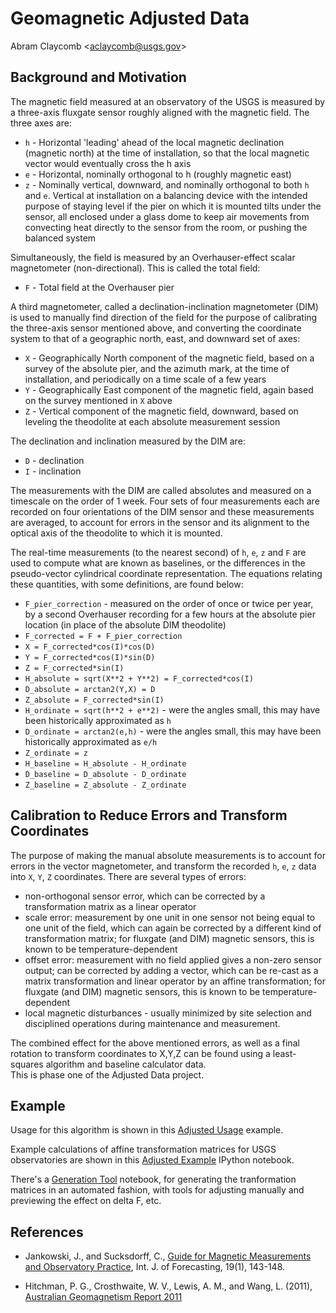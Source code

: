 Geomagnetic Adjusted Data
===========================================================

Abram Claycomb
&lt;[aclaycomb@usgs.gov](mailto:aclaycomb@usgs.gov)&gt;


## Background and Motivation

The magnetic field measured at an observatory of the USGS is
measured by a three-axis fluxgate sensor roughly aligned with the
magnetic field.  The three axes are:

- `h` - Horizontal 'leading' ahead of the local magnetic
declination (magnetic north) at the time of installation, so
that the local magnetic vector would eventually cross the h axis
- `e` - Horizontal, nominally orthogonal to h (roughly magnetic
  east)
- `z` - Nominally vertical, downward, and nominally orthogonal
to both `h` and `e`. Vertical at installation on a balancing
device with the intended purpose of staying level if the pier on
which it is mounted tilts under the sensor, all enclosed under a
glass dome to keep air movements from convecting heat directly
to the sensor from the room, or pushing the balanced system

Simultaneously, the field is measured by an Overhauser-effect
scalar magnetometer (non-directional).  This is called the total
field:

- `F` - Total field at the Overhauser pier

A third magnetometer, called a declination-inclination
magnetometer (DIM) is used to manually find direction of
the field for the purpose of calibrating the three-axis sensor
mentioned above, and converting the coordinate system to that of
a geographic north, east, and downward set of axes:

- `X` - Geographically North component of the magnetic field,
based on a survey of the absolute pier, and the azimuth mark, at
the time of installation, and periodically on a time scale of a
few years
- `Y` - Geographically East component of the magnetic field,
again based on the survey mentioned in `X` above
- `Z` - Vertical component of the magnetic field, downward,
 based on leveling the theodolite at each absolute measurement
 session

The declination and inclination measured by the DIM are:

- `D` - declination
- `I` - inclination

The measurements with the DIM are called absolutes and measured
on a timescale on the order of 1 week.  Four sets of four
measurements each are recorded on four orientations of the DIM
sensor and these measurements are averaged, to account for errors
in the sensor and its alignment to the optical axis of the
theodolite to which it is mounted.

The real-time measurements (to the nearest second) of `h`, `e`,
`z` and `F` are used to compute what are known as baselines, or
the differences in the pseudo-vector cylindrical coordinate
representation.  The equations relating these quantities, with
some definitions, are found below:

- `F_pier_correction` - measured on the order of once or twice
per year, by a second Overhauser recording for a few hours at
the absolute pier location (in place of the absolute DIM
  theodolite)
- `F_corrected = F + F_pier_correction`
- `X = F_corrected*cos(I)*cos(D)`
- `Y = F_corrected*cos(I)*sin(D)`
- `Z = F_corrected*sin(I)`
- `H_absolute = sqrt(X**2 + Y**2) = F_corrected*cos(I)`
- `D_absolute = arctan2(Y,X) = D`
- `Z_absolute = F_corrected*sin(I)`
- `H_ordinate = sqrt(h**2 + e**2)` - were the angles small, this may
have been historically approximated as `h`
- `D_ordinate = arctan2(e,h)` - were the angles small, this may
have been historically approximated as `e/h`
- `Z_ordinate = z`
- `H_baseline = H_absolute - H_ordinate`
- `D_baseline = D_absolute - D_ordinate`
- `Z_baseline = Z_absolute - Z_ordinate`

## Calibration to Reduce Errors and Transform Coordinates

The purpose of making the manual absolute measurements is to
account for errors in the vector magnetometer, and transform
the recorded `h`, `e`, `z` data into `X`, `Y`, `Z` coordinates.
There are several types of errors:

- non-orthogonal sensor error, which can be corrected by a
transformation matrix as a linear operator
- scale error: measurement by one unit in one sensor not being
   equal to one unit of the field, which can again be corrected
   by a different kind of transformation matrix; for fluxgate
   (and DIM) magnetic sensors, this is known to be
   temperature-dependent
- offset error: measurement with no field applied gives a
  non-zero sensor output; can be corrected by adding a vector,
  which can be re-cast as a matrix transformation and linear
  operator by an affine transformation; for fluxgate (and DIM)
  magnetic sensors, this is known to be temperature-dependent
- local magnetic disturbances - usually minimized by site
selection and disciplined operations during maintenance and
measurement.

The combined effect for the above mentioned errors, as well as
a final rotation to transform coordinates to X,Y,Z can be found
using a least-squares algorithm and baseline calculator data.  
This is phase one of the Adjusted Data project.


## Example

Usage for this algorithm is shown in this
[Adjusted Usage](Adjusted_usage.md)
example.

Example calculations of affine transformation matrices for USGS
observatories are shown in this
[Adjusted Example](AdjustedPhaseOneFunction2.ipynb) IPython
notebook.

There's a [Generation Tool](AdjustedPhase1GenerationTool.ipynb) notebook, for
generating the tranformation matrices in an automated fashion, with tools for
adjusting manually and previewing the effect on delta F,  etc.


## References

 - Jankowski, J., and Sucksdorff, C., [Guide for Magnetic Measurements and Observatory Practice](http://www.iaga-aiga.org/data/uploads/pdf/guides/iaga-guide-observatories.pdf),
   Int. J. of Forecasting, 19(1), 143-148.

 - Hitchman, P. G., Crosthwaite, W. V., Lewis, A. M., and Wang, L. (2011), [Australian Geomagnetism Report 2011](https://d28rz98at9flks.cloudfront.net/73627/Rec2012_072.pdf)

